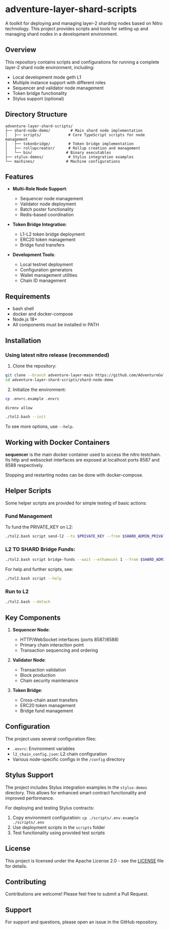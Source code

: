 # adventure-layer-shard-scripts

A toolkit for deploying and managing layer-2 sharding nodes based on Nitro technology. This project provides scripts and tools for setting up and managing shard nodes in a development environment.

## Overview

This repository contains scripts and configurations for running a complete layer-2 shard node environment, including:
- Local development mode geth L1
- Multiple instance support with different roles
- Sequencer and validator node management
- Token bridge functionality
- Stylus support (optional)

## Directory Structure
```
adventure-layer-shard-scripts/
├── shard-node-demo/         # Main shard node implementation
│   ├── scripts/            # Core TypeScript scripts for node management
│   ├── tokenbridge/        # Token bridge implementation
│   ├── rollupcreator/      # Rollup creation and management
│   └── bin/               # Binary executables
├── stylus-demos/           # Stylus integration examples
└── machines/              # Machine configurations
```
## Features

- **Multi-Role Node Support**:
  - Sequencer node management
  - Validator node deployment
  - Batch poster functionality
  - Redis-based coordination

- **Token Bridge Integration**:
  - L1-L2 token bridge deployment
  - ERC20 token management
  - Bridge fund transfers

- **Development Tools**:
  - Local testnet deployment
  - Configuration generators
  - Wallet management utilities
  - Chain ID management

## Requirements

* bash shell
* docker and docker-compose
* Node.js 18+
* All components must be installed in PATH

## Installation

### Using latest nitro release (recommended)

1. Clone the repository:
```bash
git clone --branch adventure-layer-main https://github.com/AdventureGoldDao/adventure-layer-shard-scripts.git
cd adventure-layer-shard-scripts/shard-node-demo
```

2. Initialize the environment:
```bash
cp .envrc.example .envrc

direnv allow

./tol2.bash --init
```

To see more options, use `--help`.

## Working with Docker Containers

**sequencer** is the main docker container used to access the nitro testchain. Its http and websocket interfaces are exposed at localhost ports 8587 and 8588 respectively.

Stopping and restarting nodes can be done with docker-compose.

## Helper Scripts

Some helper scripts are provided for simple testing of basic actions:

### Fund Management
To fund the PRIVATE_KEY on L2:
```bash
./tol2.bash script send-l2 --to $PRIVATE_KEY --from $SHARD_ADMIN_PRIVATE_KEY --ethamount 1
```

### L2 TO SHARD Bridge Funds:
```bash
./tol2.bash script bridge-funds --wait --ethamount 1 --from $SHARD_ADMIN_PRIVATE_KEY
```

For help and further scripts, see:
```bash
./tol2.bash script --help
```

### Run to L2
```bash
./tol2.bash --detach
```

## Key Components

1. **Sequencer Node**:
   - HTTP/WebSocket interfaces (ports 8587/8588)
   - Primary chain interaction point
   - Transaction sequencing and ordering

2. **Validator Node**:
   - Transaction validation
   - Block production
   - Chain security maintenance

3. **Token Bridge**:
   - Cross-chain asset transfers
   - ERC20 token management
   - Bridge fund management

## Configuration

The project uses several configuration files:
- `.envrc`: Environment variables
- `l2_chain_config.json`: L2 chain configuration
- Various node-specific configs in the `/config` directory


## Stylus Support

The project includes Stylus integration examples in the `stylus-demos` directory. This allows for enhanced smart contract functionality and improved performance.

For deploying and testing Stylus contracts:
1. Copy environment configuration: `cp ./scripts/.env.example ./scripts/.env`
2. Use deployment scripts in the `scripts` folder
3. Test functionality using provided test scripts

## License

This project is licensed under the Apache License 2.0 - see the [LICENSE](LICENSE) file for details.

## Contributing

Contributions are welcome! Please feel free to submit a Pull Request.

## Support

For support and questions, please open an issue in the GitHub repository.





